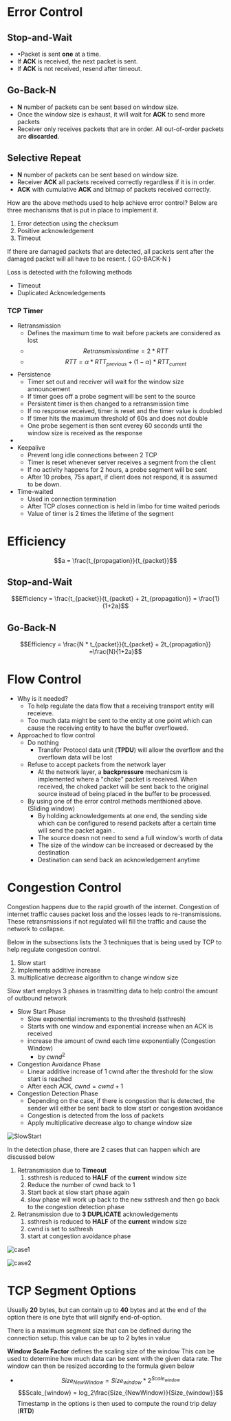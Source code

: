 # Error Control
## Stop-and-Wait
- •Packet is sent **one** at a time. 
- If **ACK** is received, the next packet is sent.
- If **ACK** is not received, resend after timeout.

## Go-Back-N
- **N** number of packets can be sent based on window size. 
- Once the window size is exhaust, it will wait for **ACK** to send more packets
- Receiver only receives packets that are in order. All out-of-order packets are **discarded**.

## Selective Repeat
 -  **N** number of packets can be sent based on window size. 
 - Receiver **ACK** all packets received correctly regardless if it is in order. 
 - **ACK** with cumulative **ACK** and bitmap of packets received correctly.

How are the above methods used to help achieve error control? Below are three mechanisms that is put in place to implement it.
1. Error detection using the checksum
2. Positive acknowledgement
3. Timeout

If there are damaged packets that are detected,  all packets sent after the damaged packet will all have to be resent. ( GO-BACK-N )

Loss is detected with the following methods
- Timeout
- Duplicated Acknowledgements

### TCP Timer
- Retransmission
	- Defines the maximum time to wait before packets are considered as lost
	- $$Retransmission time = 2*RTT$$
	- $$RTT = \alpha * RTT_{previous} + (1 - \alpha) * RTT_{current}$$
- Persistence
	- Timer set out and receiver will wait for the window size announcement
	- If timer goes off a probe segment will be sent to the source
	- Persistent timer is then changed to a retransmission time
	- If no response received, timer is reset and the timer value is doubled
	- If timer hits the maximum threshold of 60s and does not double
	- One probe segement is then sent everey 60 seconds until the window size is received as the response 
- 
- Keepalive
	- Prevent long idle connections between 2 TCP
	- Timer is reset whenever server receives a segment from the client
	- If no activity happens for 2 hours, a probe segment will be sent
	- After 10 probes, 75s apart, if client does not respond, it is assumed to be down.
- Time-waited
	- Used in connection termination
	- After TCP closes connection is held in limbo for time waited periods
	- Value of timer is 2 times the lifetime of the segment

# Efficiency
$$a = \frac{t_{propagation}}{t_{packet}}$$
## Stop-and-Wait
$$Efficiency = \frac{t_{packet}}{t_{packet} + 2t_{propagation}} = \frac{1}{1+2a}$$
## Go-Back-N
$$Efficiency = \frac{N * t_{packet}}{t_{packet} + 2t_{propagation}} =\frac{N}{1+2a}$$

# Flow Control
- Why is it needed?
	- To help regulate the data flow that a receiving transport entity will receieve.
	- Too much data might be sent to the entity at one point which can cause the receiving entity to have the buffer overflowed.
- Approached to flow control
	- Do nothing
		- Transfer Protocol data unit (**TPDU**) will allow the overflow and the overflown data will be lost
	- Refuse to accept packets from the network layer
		- At the network layer, a **backpressure** mechanicsm is implemented where a "choke" packet is received. When received, the choked packet will be sent back to the original source instead of being placed in the buffer to be processed.
	- By using one of the error control methods menthioned above. (Sliding window)
		- By holding acknowledgements at one end, the sending side which can be configured to resend packets after a certain time will send the packet again .
		- The source doesn not need to send a full window's worth of data
		- The size of the window can be increased or decreased by the destination
		- Destination can send back an acknowledgement anytime

# Congestion Control
Congestion happens due to the rapid growth of the internet. Congestion of internet traffic causes packet loss and the losses leads to re-transmissions. These retransmissions if not regulated will fill the traffic and cause the network to collapse.

Below in the subsections lists the 3 techniques that is being used by TCP to help regulate congestion control.
1. Slow start
2. Implements additive increase
3. multiplicative decrease algorithm to change window size

Slow start employs 3 phases in trasmitting data to help control the amount of outbound network
- Slow Start Phase
	- Slow exponential increments to the threshold (ssthresh)
	- Starts with one window and exponential increase when an ACK is received
	- increase the amount of cwnd each time exponentially (Congestion Window)
		- by $cwnd^2$ 
- Congestion Avoidance Phase
	- Linear additive increase of 1 cwnd after the threshold for the slow start is reached
	- After each ACK, $cwnd = cwnd + 1$ 
- Congestion Detection Phase
	- Depending on the case, if there is congestion that is detected, the sender will either be sent back to slow start or congestion avoidance
	- Congestion is detected from the loss of packets
	- Apply multiplicative decrease algo to change window size

![SlowStart](https://github.com/greed-k/DP-Study/blob/master/CSD%202160%20(Networking)/images/slow-start.png)

In the detection phase, there are 2 cases that can happen which are discussed below
1. Retransmission due to **Timeout** 
	1. ssthresh is reduced to **HALF** of the **current** window size
	2. Reduce the number of cwnd back to 1
	3. Start back at slow start phase again
	4. slow phase will work up back to the new ssthresh and then go back to the congestion detection phase
2. Retransmission due to **3 DUPLICATE** acknowledgements
	1. ssthresh is reduced to **HALF** of the **current** window size
	2. cwnd is set to ssthresh 
	3. start at congestion avoidance phase

![case1](https://github.com/greed-k/DP-Study/blob/master/CSD%202160%20(Networking)/images/case1-timeout.png)

![case2](https://github.com/greed-k/DP-Study/blob/master/CSD%202160%20(Networking)/images/case2-dupe.png)

# TCP Segment Options
Usually **20** bytes, but can contain up to **40** bytes and at the end of the option there is one byte that will signify end-of-option.

There is a maximum segment size that can be defined during the connection setup. this value can be up to 2 bytes in value

**Window Scale Factor** defines the scaling size of the window
This can be used to determine how much data can be sent with the given data rate. The window can then be resized according to the formula given below
- $$Size_{NewWindow} = Size_{window} * 2^{Scale_{window}}$$
$$Scale_{window} = log_2\frac{Size_{NewWindow}}{Size_{window}}$$
Timestamp in the options is then used to compute the round trip delay (**RTD**)

